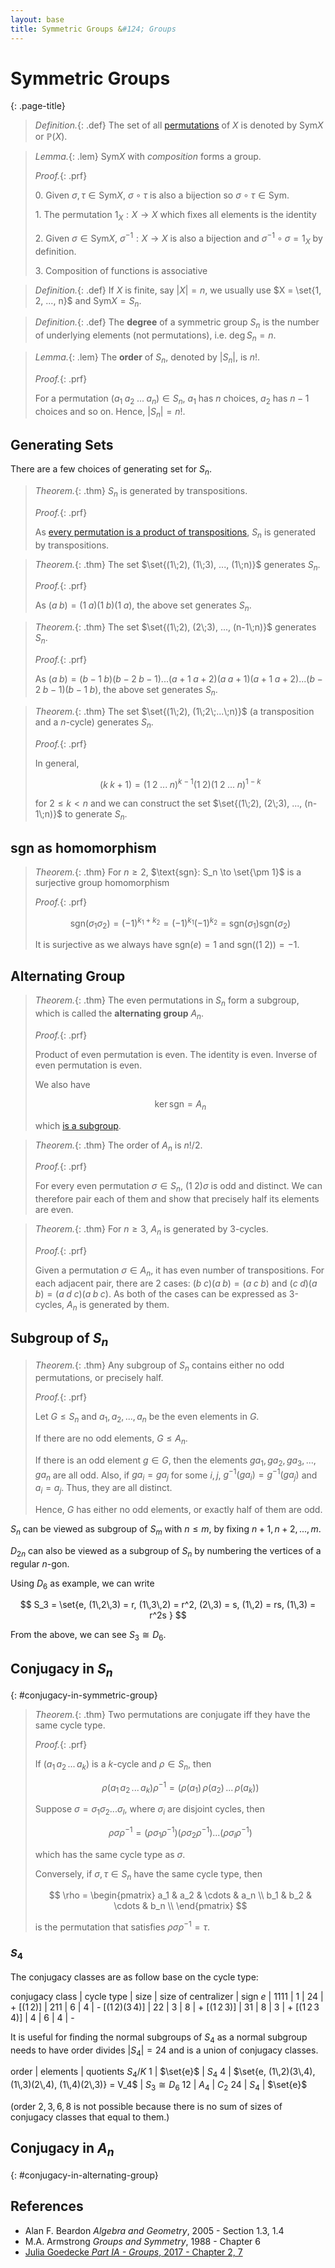 ```yaml
---
layout: base
title: Symmetric Groups &#124; Groups
---
```


# Symmetric Groups
{: .page-title}

> *Definition.*{: .def}
> The set of all [permutations](permutations.md) of $X$ is denoted by $\text{Sym} X$ or $\mathbb{P}(X)$.

> *Lemma.*{: .lem}
> $\text{Sym} X$ with _composition_ forms a group.
>
> *Proof.*{: .prf}
>
> 0\. Given $\sigma, \tau \in \text{Sym} X$, $\sigma \circ \tau$ is also a bijection so $\sigma \circ \tau \in \text{Sym}$.
>
> 1\. The permutation $1_X: X \to X$ which fixes all elements is the identity
>
> 2\. Given $\sigma \in \text{Sym} X$, $\sigma^{-1}: X \to X$ is also a bijection and $\sigma^{-1} \circ \sigma = 1_X$ by definition.
>
> 3\. Composition of functions is associative

> *Definition.*{: .def}
> If $X$ is finite, say $\vert X \vert = n$, we usually use $X = \set{1, 2, ..., n}$ and $\text{Sym} X = S_n$.

> *Definition.*{: .def}
> The **degree** of a symmetric group $S_n$ is the number of underlying elements (not permutations), i.e. $\text{deg}\,S_n = n$.

> *Lemma.*{: .lem}
> The **order** of $S_n$, denoted by $\vert S_n \vert$, is $n!$.
>
> *Proof.*{: .prf}
>
> For a permutation $(a_1\;a_2\;...\;a_n) \in S_n$, $a_1$ has $n$ choices, $a_2$ has $n - 1$ choices and so on. Hence, $\vert S_n \vert = n!$.

## Generating Sets

There are a few choices of generating set for $S_n$.

> *Theorem.*{: .thm}
> $S_n$ is generated by transpositions.
>
> *Proof.*{: .prf}
>
> As [every permutation is a product of transpositions](permutations.md#permutation-transpositions), $S_n$ is generated by transpositions.

> *Theorem.*{: .thm}
> The set $\set{(1\;2), (1\;3), ..., (1\;n)}$ generates $S_n$.
>
> *Proof.*{: .prf}
>
> As $(a\;b) = (1\;a)(1\;b)(1\;a)$, the above set generates $S_n$.

> *Theorem.*{: .thm}
> The set $\set{(1\;2), (2\;3), ..., (n-1\;n)}$ generates $S_n$.
>
> *Proof.*{: .prf}
>
> As $(a\;b) = (b-1\;b)(b-2\;b-1)...(a+1\;a+2)(a\;a+1)(a+1\;a+2)...(b-2\;b-1)(b-1\;b)$,
> the above set generates $S_n$.

> *Theorem.*{: .thm}
> The set $\set{(1\;2), (1\;2\;...\;n)}$ (a transposition and a $n$-cycle) generates $S_n$.
>
> *Proof.*{: .prf}
>
> In general,
>
> $$
  (k\;k+1) = (1\;2\;...\;n)^{k-1}(1\;2)(1\;2\;...\;n)^{1-k}
  $$
>
> for $2 \le k < n$ and we can construct the set $\set{(1\;2), (2\;3), ..., (n-1\;n)}$ to generate $S_n$.

## $\text{sgn}$ as homomorphism

> *Theorem.*{: .thm}
> For $n \ge 2$, $\text{sgn}: S_n \to \set{\pm 1}$ is a surjective group homomorphism
>
> *Proof.*{: .prf}
>
> $$
  \text{sgn}(\sigma_1\sigma_2) = (-1)^{k_1 + k_2} = (-1)^{k_1}(-1)^{k_2} = \text{sgn}(\sigma_1)\text{sgn}(\sigma_2)
  $$
>
> It is surjective as we always have $\text{sgn}(e) = 1$ and $\text{sgn}((1\;2)) = -1$.

## Alternating Group

> *Theorem.*{: .thm}
> The even permutations in $S_n$ form a subgroup, which is called the **alternating group** $A_n$.
>
> *Proof.*{: .prf}
>
> Product of even permutation is even. The identity is even. Inverse of even permutation is even.
>
> We also have
>
> $$
  \ker \text{sgn} = A_n
  $$
>
> which [is a subgroup](homomorphisms.md#kernel-is-subgroup).

> *Theorem.*{: .thm}
> The order of $A_n$ is $n!/2$.
>
> *Proof.*{: .prf}
>
> For every even permutation $\sigma \in S_n$, $(1\;2)\sigma$ is odd and distinct.
> We can therefore pair each of them and show that precisely half its elements are even.

> *Theorem.*{: .thm}
> For $n \ge 3$, $A_n$ is generated by 3-cycles.
>
> *Proof.*{: .prf}
>
> Given a permutation $\sigma \in A_n$, it has even number of transpositions.
> For each adjacent pair, there are 2 cases: $(b\;c)(a\;b) = (a\;c\;b)$ and $(c\;d)(a\;b) = (a\;d\;c)(a\;b\;c)$.
> As both of the cases can be expressed as 3-cycles, $A_n$ is generated by them.

## Subgroup of $S_n$

> *Theorem.*{: .thm}
> Any subgroup of $S_n$ contains either no odd permutations, or precisely half.
>
> *Proof.*{: .prf}
>
> Let $G \le S_n$ and $a_1, a_2, ..., a_n$ be the even elements in $G$.
>
> If there are no odd elements, $G \le A_n$.
>
> If there is an odd element $g \in G$, then the elements $ga_1, ga_2, ga_3, ..., ga_n$ are all odd.
> Also, if $ga_i = ga_j$ for some $i, j$, $g^{-1}(ga_i) = g^{-1}(ga_j)$ and $a_i = a_j$. Thus, they are all distinct.
>
> Hence, $G$ has either no odd elements, or exactly half of them are odd.

$S_n$ can be viewed as subgroup of $S_m$ with $n \le m$, by fixing $n+1, n+2, ..., m$.

$D_{2n}$ can also be viewed as a subgroup of $S_n$ by numbering the vertices of a regular $n$-gon.

Using $D_6$ as example, we can write

$$
S_3 = \set{e, (1\,2\,3) = r, (1\,3\,2) = r^2, (2\,3) = s, (1\,2) = rs, (1\,3) = r^2s }
$$

From the above, we can see $S_3 \cong D_6$.

## Conjugacy in $S_n$
{: #conjugacy-in-symmetric-group}

> *Theorem.*{: .thm}
> Two permutations are conjugate iff they have the same cycle type.
>
> *Proof.*{: .prf}
>
> If $(a_1\,a_2\,...\,a_k)$ is a $k$-cycle and $\rho \in S_n$, then
>
> $$
  \rho(a_1\,a_2\,...\,a_k)\rho^{-1} = (\rho(a_1)\,\rho(a_2)\,...\,\rho(a_k))
  $$
>
> Suppose $\sigma = \sigma_1 \sigma_2 ... \sigma_l$, where $\sigma_i$ are disjoint cycles, then
>
> $$
  \rho\sigma\rho^{-1} = (\rho\sigma_1\rho^{-1})(\rho\sigma_2\rho^{-1})...(\rho\sigma_l\rho^{-1})
  $$
>
> which has the same cycle type as $\sigma$.
>
> Conversely, if $\sigma, \tau \in S_n$ have the same cycle type, then
>
> $$
  \rho = \begin{pmatrix}
  a_1 & a_2 & \cdots & a_n \\
  b_1 & b_2 & \cdots & b_n \\
  \end{pmatrix}
  $$
>
> is the permutation that satisfies $\rho\sigma\rho^{-1} = \tau$.

### $S_4$

The conjugacy classes are as follow base on the cycle type:

conjugacy class | cycle type | size | size of centralizer | sign
$e$              | 1111 | 1 | 24 | +
$[(1\,2)]$       | 211  | 6 | 4  | -
$[(1\,2)(3\,4)]$ | 22   | 3 | 8  | +
$[(1\,2\,3)]$    | 31   | 8 | 3  | +
$[(1\,2\,3\,4)]$ | 4    | 6 | 4  | -

It is useful for finding the normal subgroups of $S_4$ as a normal subgroup needs to have order divides $\vert S_4 \vert = 24$ and is a union of conjugacy classes.

order | elements | quotients $S_4/K$
1     | $\set{e}$ | $S_4$
4     | $\set{e, (1\,2)(3\,4), (1\,3)(2\,4), (1\,4)(2\,3)} = V_4$ | $S_3 \cong D_6$
12    | $A_4$ | $C_2$
24    | $S_4$ | $\set{e}$

(order $2, 3, 6, 8$ is not possible because there is no sum of sizes of conjugacy classes that equal to them.)

## Conjugacy in $A_n$
{: #conjugacy-in-alternating-group}

## References

* Alan F. Beardon _Algebra and Geometry_, 2005 - Section 1.3, 1.4
* M.A. Armstrong _Groups and Symmetry_, 1988 - Chapter 6
* [Julia Goedecke _Part IA - Groups_, 2017 - Chapter 2, 7](https://www.julia-goedecke.de/pdf/GroupsNotes.pdf)
